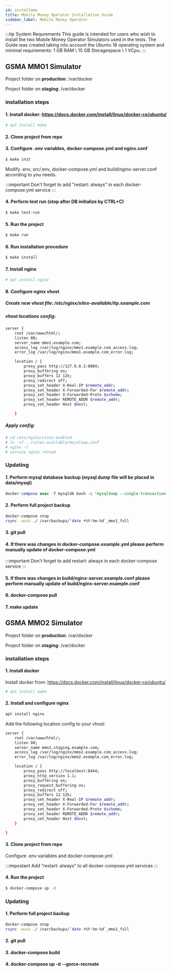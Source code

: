 ```yaml
--- 
id: installmmo
title: Mobile Money Operator Installation Guide
sidebar_label: Mobile Money Operator
--- 
```


:::tip System Requrements
This guide is intended for users who wish to install the two Mobile Money Operator Simulators used in the tests. The Guide was created taking into account the Ubuntu 18 operating system and minimal requirements: 1 GB RAM \ 15 GB Storagespace \ 1 VCpu.
:::

## GSMA MMO1 Simulator <a name="mmo1"></a>

Project folder on **production**: /var/docker

Project folder on **staging**:   /var/docker

### installation steps

#### 1. Install docker: https://docs.docker.com/install/linux/docker-ce/ubuntu/

```bash
# apt install make
```

#### 2. Clone project from repo

#### 3. Configure .env variables, docker-compose.yml and nginx.conf

```bash
$ make init 
```

Modify .env, src/.env, docker-compose.yml and build/nginx-server.conf according to you needs.

:::important
Don't forget to add "restart: always" in each docker-compose.yml service
:::

#### 4. Perform test run  (stop after DB initialize by CTRL+C)

```bash
$ make test-run
```

#### 5. Run the project

```bash
$ make run
```

#### 6. Run installation procedure

```bash
$ make install
```

#### 7. Install nginx

```bash
# apt install nginx
```

#### 8. Configure nginx vhost

##### Create new vhost file: /etc/nginx/sites-available/itp.example.com

##### vhost locations config: 

```bash
server {
    root /var/www/html/;
    listen 80;
    server_name mmo1.example.com;
    access_log /var/log/nginx/mmo1.example.com_access.log;
    error_log /var/log/nginx/mmo1.example.com_error.log;

    location / {
        proxy_pass http://127.0.0.1:8084;
        proxy_buffering on;
        proxy_buffers 12 12k;
        proxy_redirect off;
        proxy_set_header X-Real-IP $remote_addr;
        proxy_set_header X-Forwarded-For $remote_addr;
        proxy_set_header X-Forwarded-Proto $scheme;
        proxy_set_header REMOTE_ADDR $remote_addr;
        proxy_set_header Host $host;

    }
```

##### Apply config:

```bash
# cd /etc/nginx/sites-enabled
# ln -sf ../sites-available/mojaloop.conf
# nginx -t
# service nginx reload
```

### Updating

#### 1. Perform mysql database backup (mysql dump file will be placed in data/mysql)

```sql
docker-compose exec -T mysqldb bash -c "mysqldump --single-transaction -u $DB_USERNAME -p$DB_PASSWORD $DB_DATABASE > /var/lib/mysql/mmo1_`date +%Y-%m-%d`.sql"
```

#### 2. Perform full project backup 

```bash
docker-compose stop
rsync -auvz ./ /var/backups/`date +%Y-%m-%d`_mmo1_full
```

#### 3. git pull

#### 4. If there was changes in docker-compose.example.yml please perform manually update of docker-compose.yml

:::important
Don't forget to add restart: always in each docker-compose service
:::

#### 5. If there was changes in build/nginx-server.example.conf please perform manually update of build/nginx-server.example.conf

#### 6. docker-compose pull

#### 7. make update

## GSMA MMO2 Simulator <a name="mmo2"></a>

Project folder on **production**: /var/docker

Project folder on **staging**:   /var/docker

### installation steps

#### 1. Install docker

Install docker from: https://docs.docker.com/install/linux/docker-ce/ubuntu/

```bash
# apt install make
```

#### 2. Install and configure nginx

```bash
apt install nginx
```

Add the following location config to your vhost:

```bash
server {
    root /var/www/html/;
    listen 80;
    server_name mmo2.staging.example.com;
    access_log /var/log/nginx/mmo2.example.com_access.log;
    error_log /var/log/nginx/mmo2.example.com_error.log;

    location / {
        proxy_pass http://localhost:8444;
        proxy_http_version 1.1;
        proxy_buffering on;
        proxy_request_buffering on;
        proxy_redirect off;
        proxy_buffers 12 12k;
        proxy_set_header X-Real-IP $remote_addr;
        proxy_set_header X-Forwarded-For $remote_addr;
        proxy_set_header X-Forwarded-Proto $scheme;
        proxy_set_header REMOTE_ADDR $remote_addr;
        proxy_set_header Host $host;
    }

}
```

#### 3. Clone project from repo

Configure .env variables and docker-compose.yml

:::impostant
Add “restart: always” to all docker-compose.yml services
:::
  
#### 4. Run the project

```bash
$ docker-compose up -d
```


### Updating

#### 1. Perform full project backup 

```bash
docker-compose stop
rsync -auvz ./ /var/backups/`date +%Y-%m-%d`_mmo2_full
```

#### 2. git pull

#### 3. docker-compose build

#### 4. docker-compose up -d --gorce-recreate
